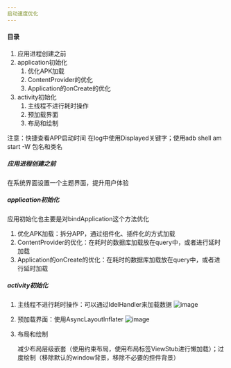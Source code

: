 ```yaml
---
启动速度优化
---
```

#### 目录
1. 应用进程创建之前
2. application初始化
   1. 优化APK加载
   2. ContentProvider的优化
   3. Application的onCreate的优化
3. activity初始化
   1. 主线程不进行耗时操作
   2. 预加载界面
   3. 布局和绘制

注意：快捷查看APP启动时间
在log中使用Displayed关键字；使用adb shell am start -W 包名和类名

##### 应用进程创建之前
在系统界面设置一个主题界面，提升用户体验
##### application初始化
应用初始化也主要是对bindApplication这个方法优化

1. 优化APK加载：拆分APP，通过组件化、插件化的方式加载
2. ContentProvider的优化：在耗时的数据库加载放在query中，或者进行延时加载
3. Application的onCreate的优化：在耗时的数据库加载放在query中，或者进行延时加载
##### activity初始化
1. 主线程不进行耗时操作：可以通过IdelHandler来加载数据
   ![image](https://github.com/Coopergp/Android/assets/163702335/77b90725-662f-4fc0-93c7-f6722bbc2a2b)

2. 预加载界面：使用AsyncLayoutInflater
   ![image](https://github.com/Coopergp/Android/assets/163702335/7d29d208-56ad-4cac-81c6-993b854c6cb9)

3. 布局和绘制

   减少布局层级嵌套（使用约束布局，使用布局标签ViewStub进行懒加载）；过度绘制（移除默认的window背景，移除不必要的控件背景）
